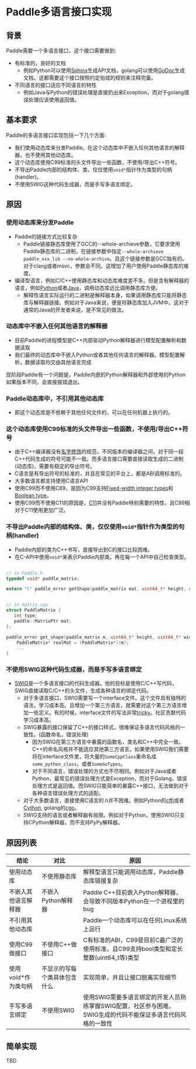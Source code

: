 # Paddle多语言接口实现
## 背景

Paddle需要一个多语言接口，这个接口需要做到:

* 有标准的，良好的文档
	* 例如Python可以使用[Sphinx](http://www.sphinx-doc.org/en/stable/)生成API文档，golang可以使用[GoDoc](https://godoc.org/golang.org/x/tools/cmd/godoc)生成文档。这都需要这个接口按照约定俗成的规则来注释完备。
* 不同语言的接口适应不同语言的特性
	* 例如Java与Python的错误处理是直接扔出来Exception，而对于golang错误处理应该使用返回值。

## 基本要求

Paddle的多语言接口实现包括一下几个方面:

* 我们使用动态库来分发Paddle。在这个动态库中不嵌入任何其他语言的解释器，也不使用其他动态库。
* 这个动态库使用C99标准的头文件导出一些函数，不使用/导出C++符号。
* 不导出Paddle内部的结构体、类，仅仅使用`void*`指针作为类型的句柄(handler)。
* 不使用SWIG这种代码生成器，而是手写多语言绑定。


## 原因

### 使用动态库来分发Paddle

* Paddle的链接方式比较复杂
	* Paddle链接静态库使用了GCC的--whole-archieve参数，它要求使用Paddle静态库的二进制，在链接参数中指定`--whole-archieve paddle_xxx_lib --no-whole-archive`。且这个链接参数是GCC独有的。对于clang或者msvc，参数会不同。这增加了用户使用Paddle静态库的难度。
* 编译型语言，例如C/C++使用静态库和动态库难度差不多。但是含有解释器的语言，例如[Python](http://stackoverflow.com/questions/19560594/how-to-import-static-library-in-python)或者[Java](http://stackoverflow.com/questions/24493337/linking-static-library-with-jni)，调用动态库远比调用静态库方便。
	* 解释性语言实际运行的二进制是解释器本身，如果调用静态库只能将静态库与解释器链接。例如对于Java来说，便是将静态库加入JVM中。这对于通常的Java的开发者来说，是不常见的做法。

### 动态库中不嵌入任何其他语言的解释器

* 目前Paddle的进程模型是C++内部驱动Python解释器进行模型配置解析和数据读取
* 我们最终的动态库中不嵌入Python或者其他任何语言的解释器。模型配置解析，数据读取均交由其他语言完成

现阶段Paddle有一个问题是，Paddle内嵌的Python解释器和外部使用的Python如果版本不同，会直接报错退出。

### Paddle动态库中，不引用其他动态库

* 即这个动态库是不依赖于其他任何文件的，可以在任何机器上执行的。

###  这个动态库使用C99标准的头文件导出一些函数，不使用/导出C++符号

* 由于C++编译器没有[名字修饰](https://en.wikipedia.org/wiki/Name_mangling#C.2B.2B)的规范，不同版本的编译器之间，对于同一段C++代码生成的符号可能不一致。而多语言接口需要直接读取生成的二进制(动态库)，需要有稳定的导出符号。
* C语言是有导出符号的标准的，并且在常见的平台上，都是ABI调用标准的。
* 大多数语言都支持使用C语言API
* 使用C99而不使用C89，是因为C99支持[Fixed-width integer types](https://en.wikipedia.org/wiki/C_data_types#Fixed-width_integer_types)和[Boolean type](https://en.wikipedia.org/wiki/C_data_types#Boolean_type)。
* 使用C99而不使用C11的原因是，[C11](https://en.wikipedia.org/wiki/C11_(C_standard_revision))并没有Paddle特别需要的特性，且C99相对于C11使用更加广泛。

### 不导出Paddle内部的结构体、类，仅仅使用`void*`指针作为类型的句柄(handler)

* Paddle内部的类为C++书写，直接导出到C的接口比较困难。
* 在C-API中使用`void*`来表示Paddle内部类。再在每一个API中自己检查类型。

```C

// in Paddle.h
typedef void* paddle_matrix;

extern "C" paddle_error getShape(paddle_matrix mat, uint64_t* height, uint64_t* width);


// in matrix.cpp
struct PaddleMatrix {
   int type;
   paddle::MatrixPtr mat;
};

paddle_error get_shape(paddle_matrix m, uint64_t* height, uint64_t* width) {
	PaddleMatrix* realMat = (PaddleMatrix*)(m);
	...
}

```

### 不使用SWIG这种代码生成器，而是手写多语言绑定

* [SWIG](http://www.swig.org/)是一个多语言接口的代码生成器。他的目标是使用C/C++写代码，SWIG直接读取C/C++的头文件，生成各种语言的绑定代码。
	* 对于多语言接口，SWIG需要写一个interface文件。这个文件具有独特的语法，学习成本高。且增加一个第三方语言，就需要对这个第三方语言增加一些定义。有的时候，interface文件的写法非常[tricky](https://github.com/PaddlePaddle/Paddle/blob/develop/paddle/api/Paddle.swig#L36)。社区贡献代码学习成本高。
	* SWIG暴露的接口保留了C++的接口样式，很难保证多语言代码风格的一致性。(函数命名，错误处理)
		* 因为SWIG在第三方语言中暴露的函数名，类名和C++中完全一致。C++的命名风格并不能适应其他第三方语言。如果使用SWIG我们需要将在interface文件里，将大量的`SomeCppClass`重命名成`some_python_class`，或者`SomeGoTypes`。
		* 对于不同语言，错误处理的方式也不尽相同。例如对于Java或者Python，最常见的错误处理方式是Exception，而对于Golang，错误处理方式是返回值。而SWIG只能简单的暴露C++接口，无法做到对于各种语言错误处理方式的适配。
	* 对于大多数语言，直接使用C语言的.h并不困难。例如Python的[cffi](https://cffi.readthedocs.io/en/latest/overview.html#simple-example-abi-level-in-line)或者[Cython](http://cython.org/), golang的[cgo](https://golang.org/cmd/cgo/)。
	* SWIG支持的语言或者解释器有局限。例如对于Python，使用SWIG只支持CPython解释器，而不支持PyPy解释器。


## 原因列表

| 结论 | 对比 | 原因 |
|---| --- | --- |
| 使用动态库 | 不使用静态库 | 解释型语言只能调用动态库，Paddle静态库链接复杂 |
| 不嵌入其他语言解释器 | 不嵌入Python解释器 | Paddle C++目前嵌入Python解释器，会导致不同版本Python在一个进程里的bug |
| 不引用其他动态库 | | Paddle一个动态库可以在任何Linux系统上运行 |
| 使用C99做接口 | 不使用C++做接口 | C有标准的ABI，C99是目前C最广泛的使用标准，且C99支持bool类型和定长整数(uint64_t等)类型 |
| 使用void*作为类句柄 | 不显示的写每个类具体包含什么| 实现简单，并且让接口脱离实现细节 |
| 手写多语言绑定 | 不使用SWIG | 使用SWIG需要多语言绑定的开发人员熟练掌握SWIG配置，社区参与困难。SWIG生成的代码不能保证多语言代码风格的一致性 |


## 简单实现

TBD
